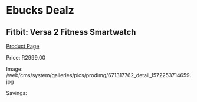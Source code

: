 
# Ebucks Dealz
## Fitbit: Versa 2 Fitness Smartwatch
[Product Page](https://www.ebucks.com/web/shop/productSelected.do?prodId=671317762&catId=1233319732)

Price: R2999.00

Image: /web/cms/system/galleries/pics/prodimg/671317762_detail_1572253714659.jpg

Savings: 


	